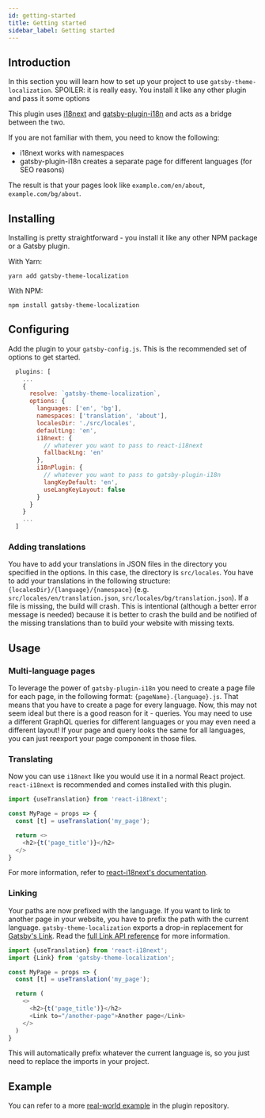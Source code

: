 ```yaml
---
id: getting-started
title: Getting started
sidebar_label: Getting started
---
```


## Introduction

In this section you will learn how to set up your project to use `gatsby-theme-localization`. SPOILER: it is really easy. You install it like any other plugin and pass it some options

This plugin uses <a href="https://www.i18next.com/" target="_blank" rel="noopener noreferrer">i18next</a> and <a href="https://www.gatsbyjs.org/packages/gatsby-plugin-i18n/" target="_blank" rel="noopener noreferrer">gatsby-plugin-i18n</a> and acts as a bridge between the two.

If you are not familiar with them, you need to know the following:
  - i18next works with namespaces
  - gatsby-plugin-i18n creates a separate page for different languages (for SEO reasons)

The result is that your pages look like `example.com/en/about`, `example.com/bg/about`.

## Installing

Installing is pretty straightforward - you install it like any other NPM package or a Gatsby plugin.

With Yarn:

```
yarn add gatsby-theme-localization
```

With NPM:

```
npm install gatsby-theme-localization
```

## Configuring

Add the plugin to your `gatsby-config.js`.
This is the recommended set of options to get started.

```js
  plugins: [
    ...
    {
      resolve: `gatsby-theme-localization`,
      options: {
        languages: ['en', 'bg'],
        namespaces: ['translation', 'about'],
        localesDir: './src/locales',
        defaultLng: 'en',
        i18next: {
          // whatever you want to pass to react-i18next
          fallbackLng: 'en'
        },
        i18nPlugin: {
          // whatever you want to pass to gatsby-plugin-i18n
          langKeyDefault: 'en',
          useLangKeyLayout: false
        }
      }
    }
    ...
  ]

```

### Adding translations

You have to add your translations in JSON files in the directory you specified in the options. In this case, the directory is `src/locales`. You have to add your translations in the following structure: `{localesDir}/{language}/{namespace}` (e.g. `src/locales/en/translation.json`, `src/locales/bg/translation.json`). If a file is missing, the build will crash. This is intentional (although a better error message is needed) because it is better to crash the build and be notified of the missing translations than to build your website with missing texts.

## Usage

### Multi-language pages

To leverage the power of `gatsby-plugin-i18n` you need to create a page file for each page, in the following format: `{pageName}.{language}.js`. That means that you have to create a page for every language. Now, this may not seem ideal but there is a good reason for it - queries. You may need to use a different GraphQL queries for different languages or you may even need a different layout! If your page and query looks the same for all languages, you can just reexport your page component in those files.

### Translating
Now you can use `i18next` like you would use it in a normal React project. `react-i18next` is recommended and comes installed with this plugin.

```js
import {useTranslation} from 'react-i18next';

const MyPage = props => {
  const [t] = useTranslation('my_page');

  return <>
    <h2>{t('page_title')}</h2>
  </>
}
```

For more information, refer to <a href="https://react.i18next.com/" target="_blank" rel="noopener noreferrer">react-i18next's documentation</a>.

### Linking
Your paths are now prefixed with the language. If you want to link to another page in your website, you have to prefix the path with the current language. `gatsby-theme-localization` exports a drop-in replacement for [Gatsby's Link](https://www.gatsbyjs.org/docs/gatsby-link/).
Read the [full Link API reference](../api/link) for more information.

```js
import {useTranslation} from 'react-i18next';
import {Link} from 'gatsby-theme-localization';

const MyPage = props => {
  const [t] = useTranslation('my_page');

  return (
    <>
      <h2>{t('page_title')}</h2>
      <Link to="/another-page">Another page</Link>
    </>
  )
}
```

This will automatically prefix whatever the current language is, so you just need to replace the imports in your project.


## Example

You can refer to a more <a href="https://github.com/onestopjs/gatsby-theme-localization/blob/master/example/gatsby-config.js" target="_blank" rel="noreferrer noopener">real-world example</a> in the plugin repository.